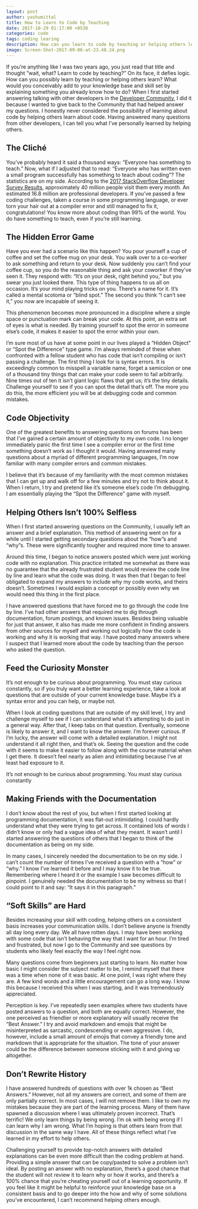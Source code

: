 ```yaml
---
layout: post
author: yashumittal
title: How to Learn to Code by Teaching
date: 2017-10-29 01:17:00 +0530
categories: code
tags: coding learing
description: How can you learn to code by teaching or helping others learn? What would you conceivably add to your knowledge base and skill set by explaining something you already know how to do?
image: Screen-Shot-2017-09-06-at-23.48.24.png
---
```


If you’re anything like I was two years ago, you just read that title and thought ”wait, what? Learn to code by teaching?” On its face, it defies logic. How can you possibly learn by teaching or helping others learn? What would you conceivably add to your knowledge base and skill set by explaining something you already know how to do? When I first started answering talking with other developers in the [Developer Community](//developer-community.flock.com/), I did it because I wanted to give back to the Community that had helped answer my questions. I honestly never considered the possibility of learning about code by helping others learn about code. Having answered many questions from other developers, I can tell you what I’ve personally learned by helping others.

## The Cliché

You’ve probably heard it said a thousand ways: “Everyone has something to teach.” Now, what if I adjusted that to read: “Everyone who has written even a small program successfully has something to teach about coding”? The statistics are on my side. According to the [2017 StackOverflow Developer Survey Results](//insights.stackoverflow.com/survey/2017), approximately 40 million people visit them every month. An estimated 16.8 million are professional developers. If you’ve passed a few coding challenges, taken a course in some programming language, or ever torn your hair out at a compiler error and still managed to fix it, congratulations! You know more about coding than 99% of the world. You do have something to teach, even if you’re still learning.

## The Hidden Error Game

Have you ever had a scenario like this happen? You pour yourself a cup of coffee and set the coffee mug on your desk. You walk over to a co-worker to ask something and return to your desk. Now suddenly you can’t find your coffee cup, so you do the reasonable thing and ask your coworker if they’ve seen it. They respond with: “It’s on your desk, right behind you,” but you swear you just looked there. This type of thing happens to us all on occasion. It’s your mind playing tricks on you. There’s a name for it. It’s called a mental scotoma or “blind spot.” The second you think “I can’t see it,” you now are incapable of seeing it.

This phenomenon becomes more pronounced in a discipline where a single space or punctuation mark can break your code. At this point, an extra set of eyes is what is needed. By training yourself to spot the error in someone else’s code, it makes it easier to spot the error within your own.

I’m sure most of us have at some point in our lives played a “Hidden Object” or “Spot the Difference” type game. I’m always reminded of these when confronted with a fellow student who has code that isn’t compiling or isn’t passing a challenge. The first thing I look for is syntax errors. It is exceedingly common to misspell a variable name, forget a semicolon or one of a thousand tiny things that can make your code seem to fail arbitrarily. Nine times out of ten it isn’t giant logic flaws that get us; it’s the tiny details. Challenge yourself to see if you can spot the detail that’s off. The more you do this, the more efficient you will be at debugging code and common mistakes.

## Code Objectivity

One of the greatest benefits to answering questions on forums has been that I’ve gained a certain amount of objectivity to my own code. I no longer immediately panic the first time I see a compiler error or the first time something doesn’t work as I thought it would. Having answered many questions about a myriad of different programming languages, I’m now familiar with many compiler errors and common mistakes.

I believe that it’s because of my familiarity with the most common mistakes that I can get up and walk off for a few minutes and try not to think about it. When I return, I try and pretend like it’s someone else’s code I’m debugging. I am essentially playing the “Spot the Difference” game with myself.

## Helping Others Isn’t 100% Selfless

When I first started answering questions on the Community, I usually left an answer and a brief explanation. This method of answering went on for a while until I started getting secondary questions about the “how”s and “why”s. These were significantly tougher and required more time to answer.

Around this time, I began to notice answers posted which were just working code with no explanation. This practice irritated me somewhat as there was no guarantee that the already frustrated student would review the code line by line and learn what the code was doing. It was then that I began to feel obligated to expand my answers to include why my code works, and theirs doesn’t. Sometimes I would explain a concept or possibly even why we would need this thing in the first place.

I have answered questions that have forced me to go through the code line by line. I’ve had other answers that required me to dig through documentation, forum postings, and known issues. Besides being valuable for just that answer, it also has made me more confident in finding answers from other sources for myself and working out logically how the code is working and why it is working that way. I have posted many answers where I suspect that I learned more about the code by teaching than the person who asked the question.

## Feed the Curiosity Monster

It’s not enough to be curious about programming. You must stay curious constantly, so if you truly want a better learning experience, take a look at questions that are outside of your current knowledge base. Maybe it’s a syntax error and you can help, or maybe not.

When I look at coding questions that are outside of my skill level, I try and challenge myself to see if I can understand what it’s attempting to do just in a general way. After that, I keep tabs on that question. Eventually, someone is likely to answer it, and I want to know the answer. I’m forever curious. If I’m lucky, the answer will come with a detailed explanation. I might not understand it all right then, and that’s ok. Seeing the question and the code with it seems to make it easier to follow along with the course material when I get there. It doesn’t feel nearly as alien and intimidating because I’ve at least had exposure to it.

<div class="callout">
It’s not enough to be curious about programming. You must stay curious constantly
</div>

## Making Friends with the Documentation

I don’t know about the rest of you, but when I first started looking at programming documentation, it was flat-out intimidating. I could hardly understand what they were trying to get across. It contained lots of words I didn’t know or only had a vague idea of what they meant. It wasn’t until I started answering the questions of others that I began to think of the documentation as being on my side.

In many cases, I sincerely needed the documentation to be on my side. I can’t count the number of times I’ve received a question with a “how” or “why.” I know I’ve learned it before and I may know it to be true. Remembering where I heard it or the example I saw becomes difficult to pinpoint. I genuinely needed the documentation to be my witness so that I could point to it and say: “It says it in this paragraph.”

## “Soft Skills” are Hard

Besides increasing your skill with coding, helping others on a consistent basis increases your communication skills. I don’t believe anyone is friendly all day long every day. We all have rotten days. I may have been working with some code that isn’t behaving the way that I want for an hour. I’m tired and frustrated, but now I go to the Community and see questions by students who likely feel exactly the way I feel right now.

Many questions come from beginners just starting to learn. No matter how basic I might consider the subject matter to be, I remind myself that there was a time when none of it was basic. At one point, I was right where they are. A few kind words and a little encouragement can go a long way. I know this because I received this when I was starting, and it was
tremendously appreciated.

Perception is key. I’ve repeatedly seen examples where two students have posted answers to a question, and both are equally correct. However, the one perceived as friendlier or more explanatory will usually receive the “Best Answer.” I try and avoid markdown and emojis that might be misinterpreted as sarcastic, condescending or even aggressive. I do, however, include a small amount of emojis that convey a friendly tone and markdown that is appropriate for the situation. The tone of your answer could be the difference between someone sticking with it and giving up altogether.

## Don’t Rewrite History

I have answered hundreds of questions with over 1k chosen as “Best Answers.” However, not all my answers are correct, and some of them are only partially correct. In most cases, I will not remove them. I like to own my mistakes because they are part of the learning process. Many of them have spawned a discussion where I was ultimately proven incorrect. That’s terrific! We only learn things by being wrong. I’m ok with being wrong if I can learn why I am wrong. What I’m hoping is that others learn from that discussion in the same way I have. All of these things reflect what I’ve learned in my effort to help others.

Challenging yourself to provide top-notch answers with detailed explanations can be even more difficult than the coding problem at hand. Providing a simple answer that can be copy/pasted to solve a problem isn’t ideal. By posting an answer with no explanation, there’s a good chance that the student will not review it to learn why or how it works, and there’s a 100% chance that you’re cheating yourself out of a learning opportunity. If you feel like it might be helpful to reinforce your knowledge base on a consistent basis and to go deeper into the how and why of some solutions you’ve encountered, I can’t recommend helping others enough.
